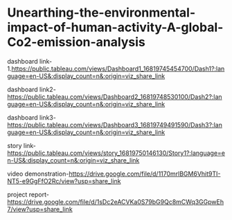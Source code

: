 # Unearthing-the-environmental-impact-of-human-activity-A-global-Co2-emission-analysis

dashboard link-1.https://public.tableau.com/views/Dashboard1_16819745454700/Dash1?:language=en-US&:display_count=n&:origin=viz_share_link
              
dashboard link2-https://public.tableau.com/views/Dashboard2_16819748530100/Dash2?:language=en-US&:display_count=n&:origin=viz_share_link
              
dashboard link3-https://public.tableau.com/views/Dashboard3_16819749491590/Dash3?:language=en-US&:display_count=n&:origin=viz_share_link

story link-https://public.tableau.com/views/story_16819750146130/Story1?:language=en-US&:display_count=n&:origin=viz_share_link

video demonstration-https://drive.google.com/file/d/1170mrlBGM6Vhit9TI-NT5-e9GgFfO2Rc/view?usp=share_link

project report-https://drive.google.com/file/d/1sDc2eACVKa0S79bG9Qc8mCWq3GGpwEh7/view?usp=share_link
